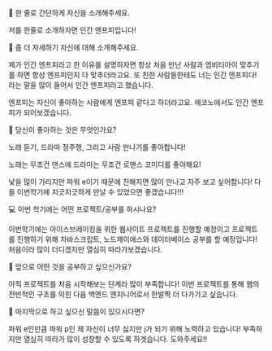 👋 한 줄로 간단하게 자신을 소개해주세요.

저를 한줄로 소개하자면 인간 엔프피입니다! 

🔎 좀 더 자세하기 자신에 대해 소개해주세요.

제가 인간 엔프피라고 한 이유를 설명하자면 항상 처음 만난 사람과 엠비티아이 맞추기를 하면 항상 엔프피인지 다 맞추더라고요. 또 친한 사람들한테도 너는 인간 엔프피다! 라는 말을 많이 들어서 인간 엔프피라고 했습니다.

엔프피는 자신이 좋아하는 사람에게 엔프피 같다고 하더라고요. 에코노에서도 인간 엔프피가 되어보겠습니다.

💌 당신이 좋아하는 것은 무엇인가요?

노래 듣기, 드라마 정주행, 그리고 사람 만나기를 좋아합니다!

노래는 무조건 댄스에 드라마는 무조건 로맨스 코미디를 좋아해요!

낯을 많이 가리지만 파워 e이기 때문에 친해지면 많이 만나고 자주 보고 싶어합니다! 다들 이번학기에 지긋지긋하게 만날 수 있었으면 좋겠습니다!!!

💻 이번 학기에는 어떤 프로젝트/공부를 하시나요?

이번학기에는 아이스브레이킹을 위한 웹사이트 프로젝트를 진행할 예정이고 프로젝트를 진행하기 위해 자바스크립트, 노드제이에스와 데이터베이스 공부를 할 예정입니다! 처음이라 많이 더디겠지만 열심히 따라가보겠습니다.

👣 앞으로 어떤 것을 공부하고 싶으신가요?

아직 프로젝트를 처음 시작해보는 단계라 많이 부족합니다! 이번 프로젝트를 통해 웹의 전반적인 구조를 익힌 다음 백엔드 엔지니어로서 한발짝 더 다가가고 싶습니다.


💙 마지막으로 하고 싶으신 말씀이 있으시다면?

파워 e인만큼 파워 p인 제 자신이 너무 싫지만 j가 되기 위해 노력하고 있습니다! 부족하지만 열심히 따라가 많이 성장할 수 있도록 하겟습니다. 도와주세요!! 
